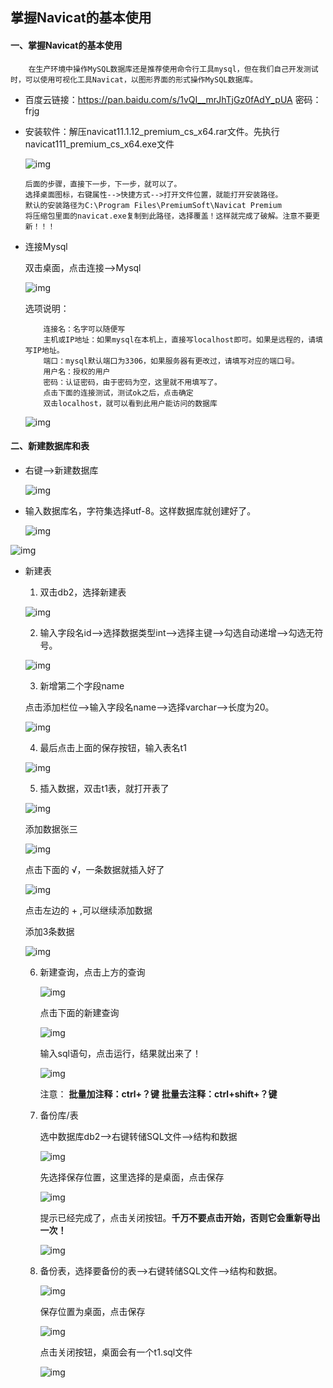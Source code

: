 ## 掌握Navicat的基本使用

#### 一、掌握Navicat的基本使用

```
	在生产环境中操作MySQL数据库还是推荐使用命令行工具mysql，但在我们自己开发测试时，可以使用可视化工具Navicat，以图形界面的形式操作MySQL数据库。
```

- 百度云链接：<https://pan.baidu.com/s/1vQI__mrJhTjGz0fAdY_pUA>  密码：frjg

- 安装软件：解压navicat11.1.12_premium_cs_x64.rar文件。先执行navicat111_premium_cs_x64.exe文件

  ![img](https://images2018.cnblogs.com/blog/1341090/201806/1341090-20180614175925152-1186355628.png)

  ```
  后面的步骤，直接下一步，下一步，就可以了。
  选择桌面图标，右键属性-->快捷方式-->打开文件位置，就能打开安装路径。
  默认的安装路径为C:\Program Files\PremiumSoft\Navicat Premium
  将压缩包里面的navicat.exe复制到此路径，选择覆盖！这样就完成了破解。注意不要更新！！！
  ```

- 连接Mysql

  双击桌面，点击连接-->Mysql

  ![img](https://images2018.cnblogs.com/blog/1341090/201806/1341090-20180614184736090-507638647.png)

  选项说明：

  ```
      连接名：名字可以随便写
      主机或IP地址：如果mysql在本机上，直接写localhost即可。如果是远程的，请填写IP地址。
      端口：mysql默认端口为3306，如果服务器有更改过，请填写对应的端口号。
      用户名：授权的用户
      密码：认证密码，由于密码为空，这里就不用填写了。
      点击下面的连接测试，测试ok之后，点击确定
      双击localhost，就可以看到此用户能访问的数据库
  ```

  ![img](https://images2018.cnblogs.com/blog/1341090/201806/1341090-20180614185125688-369982267.png)

#### 二、新建数据库和表

- 右键-->新建数据库

  ![img](https://images2018.cnblogs.com/blog/1341090/201806/1341090-20180614190047597-280215930.png)

- 输入数据库名，字符集选择utf-8。这样数据库就创建好了。

  ![img](https://images2018.cnblogs.com/blog/1341090/201806/1341090-20180614185950383-1482776664.png)

  

![img](https://images2018.cnblogs.com/blog/1341090/201806/1341090-20180614190143797-278733236.png)

- 新建表

  1. 双击db2，选择新建表

  ![img](https://images2018.cnblogs.com/blog/1341090/201806/1341090-20180614190242106-957782980.png)

  

  2. 输入字段名id-->选择数据类型int-->选择主键-->勾选自动递增-->勾选无符号。

  ![img](https://images2018.cnblogs.com/blog/1341090/201806/1341090-20180614190725822-803148569.png)

  3. 新增第二个字段name

  点击添加栏位-->输入字段名name-->选择varchar-->长度为20。

  ![img](https://images2018.cnblogs.com/blog/1341090/201806/1341090-20180614191058320-1323997506.png)

  4. 最后点击上面的保存按钮，输入表名t1

  ![img](https://images2018.cnblogs.com/blog/1341090/201806/1341090-20180614191205863-1905330326.png)

  5. 插入数据，双击t1表，就打开表了

  ![img](https://images2018.cnblogs.com/blog/1341090/201806/1341090-20180614191532018-1258083881.png)

  添加数据张三

  ![img](https://images2018.cnblogs.com/blog/1341090/201806/1341090-20180614191606142-2006546776.png)

  点击下面的 √，一条数据就插入好了

  ![img](https://images2018.cnblogs.com/blog/1341090/201806/1341090-20180614191653970-510671171.png)

  点击左边的 + ,可以继续添加数据

  添加3条数据

  ![img](https://images2018.cnblogs.com/blog/1341090/201806/1341090-20180614191808820-578856696.png)

  6. 新建查询，点击上方的查询

     ![img](https://images2018.cnblogs.com/blog/1341090/201806/1341090-20180614191905284-345611051.png)

     点击下面的新建查询

     ![img](https://images2018.cnblogs.com/blog/1341090/201806/1341090-20180614191949879-1490732920.png)

     输入sql语句，点击运行，结果就出来了！

     ![img](https://images2018.cnblogs.com/blog/1341090/201806/1341090-20180614192127989-951061696.png)

     注意：
     **批量加注释：ctrl+？键**
     **批量去注释：ctrl+shift+？键**

  7. 备份库/表 

     选中数据库db2-->右键转储SQL文件-->结构和数据

     ![img](https://images2018.cnblogs.com/blog/1341090/201806/1341090-20180614192454909-1324441546.png)

     先选择保存位置，这里选择的是桌面，点击保存

     ![img](https://images2018.cnblogs.com/blog/1341090/201806/1341090-20180614192635887-836909921.png)

     提示已经完成了，点击关闭按钮。**千万不要点击开始，否则它会重新导出一次！**

     ![img](https://images2018.cnblogs.com/blog/1341090/201806/1341090-20180614192752746-1554065998.png)

  8. 备份表，选择要备份的表-->右键转储SQL文件-->结构和数据。

     ![img](https://images2018.cnblogs.com/blog/1341090/201806/1341090-20180614192933059-1323081062.png)

     保存位置为桌面，点击保存

     ![img](https://images2018.cnblogs.com/blog/1341090/201806/1341090-20180614193027740-1463771611.png)

     点击关闭按钮，桌面会有一个t1.sql文件

     ![img](https://images2018.cnblogs.com/blog/1341090/201806/1341090-20180614193112909-2108321243.png)

